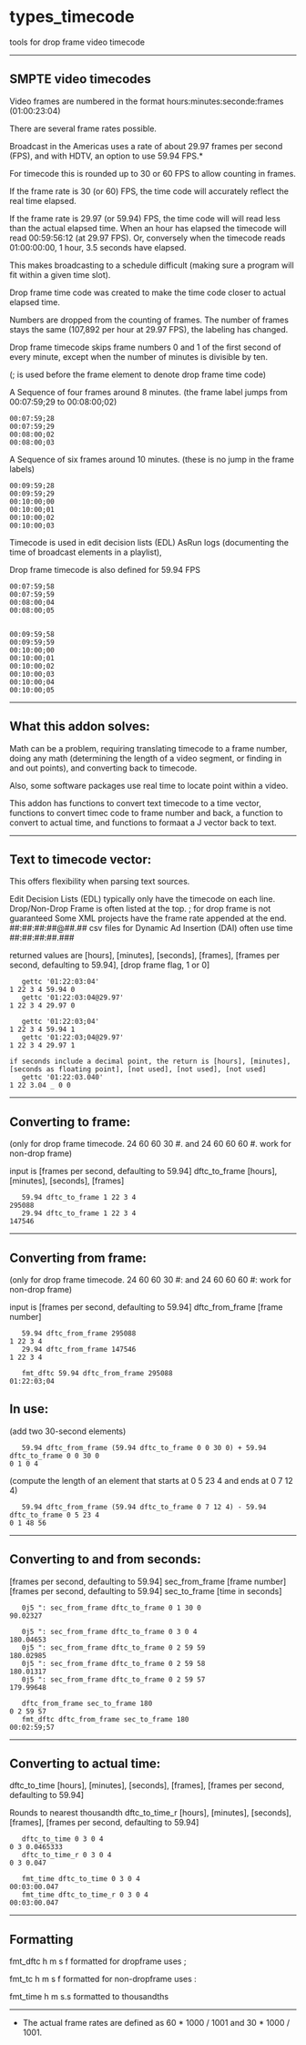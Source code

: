 # types_timecode
tools for drop frame video timecode

---------------------------------------------
SMPTE video timecodes
---------------------------------------------

Video frames are numbered in the format hours:minutes:seconde:frames (01:00:23:04)

There are several frame rates possible.

Broadcast in the Americas uses a rate of about 29.97 frames per second (FPS), and with HDTV, an option to use 59.94 FPS.*

For timecode this is rounded up to 30 or 60 FPS to allow counting in frames.

If the frame rate is 30 (or 60) FPS, the time code will accurately reflect the real time elapsed.  

If the frame rate is 29.97 (or 59.94) FPS, the time code will will read less than the actual elapsed time.  When an hour has elapsed the timecode will read 00:59:56:12 (at 29.97 FPS). Or, conversely when the timecode reads 01:00:00:00, 1 hour, 3.5 seconds have elapsed.

This makes broadcasting to a schedule difficult (making sure a program will fit within a given time slot).

Drop frame time code was created to make the time code closer to actual elapsed time.

Numbers are dropped from the counting of frames.  The number of frames stays the same (107,892 per hour at 29.97 FPS), the labeling has changed.


Drop frame timecode skips frame numbers 0 and 1 of the first second of every minute, except when the number of minutes is divisible by ten.

(; is used before the frame element to denote drop frame time code)

A Sequence of four frames around 8 minutes.  (the frame label jumps from 00:07:59;29 to 00:08:00;02)
```
00:07:59;28
00:07:59;29
00:08:00;02
00:08:00;03
```

A Sequence of six frames around 10 minutes.  (these is no jump in the frame labels)
```
00:09:59;28
00:09:59;29
00:10:00;00
00:10:00;01
00:10:00;02
00:10:00;03
```
Timecode is used in edit decision lists (EDL) AsRun logs (documenting the time of broadcast elements in a playlist), 


Drop frame timecode is also defined for 59.94 FPS
```
00:07:59;58
00:07:59;59
00:08:00;04
00:08:00;05


00:09:59;58
00:09:59;59
00:10:00;00
00:10:00;01
00:10:00;02
00:10:00;03
00:10:00;04
00:10:00;05
```

---------------------------------------------
What this addon solves:
---------------------------------------------

Math can be a problem, requiring translating timecode to a frame number, doing any math (determining the length of a video segment, or finding in and out points), and converting back to timecode.  

Also, some software packages use real time to locate point within a video.  

This addon has functions to convert text timecode to a time vector, functions to convert timec code to frame number and back, a function to convert to actual time, and functions to formaat a J vector back to text.



---------------------------------------------
Text to timecode vector:
---------------------------------------------
This offers flexibility when parsing text sources.  

Edit Decision Lists (EDL) typically only have the timecode on each line.  Drop/Non-Drop Frame is often listed at the top.  ; for drop frame is not guaranteed
Some XML projects have the frame rate appended at the end.  ##:##:##:##@##.##
csv files for Dynamic Ad Insertion (DAI) often use time  ##:##:##:##.###

returned values are [hours], [minutes], [seconds], [frames], [frames per second, defaulting to 59.94], [drop frame flag, 1 or 0]   
```
   gettc '01:22:03:04'
1 22 3 4 59.94 0
   gettc '01:22:03:04@29.97'
1 22 3 4 29.97 0

   gettc '01:22:03;04'
1 22 3 4 59.94 1
   gettc '01:22:03;04@29.97'
1 22 3 4 29.97 1

if seconds include a decimal point, the return is [hours], [minutes], [seconds as floating point], [not used], [not used], [not used]
   gettc '01:22:03.040'
1 22 3.04 _ 0 0
```

---------------------------------------------
Converting to frame: 
---------------------------------------------
(only for drop frame timecode.  24 60 60 30 #. and 24 60 60 60 #. work for non-drop frame)

input is  [frames per second, defaulting to 59.94] dftc_to_frame [hours], [minutes], [seconds], [frames]
```
   59.94 dftc_to_frame 1 22 3 4 
295088
   29.94 dftc_to_frame 1 22 3 4 
147546
```
---------------------------------------------
Converting from frame:  
---------------------------------------------
(only for drop frame timecode.  24 60 60 30 #: and 24 60 60 60 #: work for non-drop frame)

input is  [frames per second, defaulting to 59.94] dftc_from_frame [frame number]
```
   59.94 dftc_from_frame 295088
1 22 3 4
   29.94 dftc_from_frame 147546
1 22 3 4

   fmt_dftc 59.94 dftc_from_frame 295088
01:22:03;04
```
In use:
---------------------------------------------

(add two 30-second elements)
```
   59.94 dftc_from_frame (59.94 dftc_to_frame 0 0 30 0) + 59.94 dftc_to_frame 0 0 30 0
0 1 0 4
```
(compute the length of an element that starts at 0 5 23 4 and ends at 0 7 12 4)
```
   59.94 dftc_from_frame (59.94 dftc_to_frame 0 7 12 4) - 59.94 dftc_to_frame 0 5 23 4 
0 1 48 56
```

---------------------------------------------
Converting to and from seconds:
---------------------------------------------

[frames per second, defaulting to 59.94] sec_from_frame [frame number]
[frames per second, defaulting to 59.94] sec_to_frame [time in seconds]

```
   0j5 ": sec_from_frame dftc_to_frame 0 1 30 0
90.02327

   0j5 ": sec_from_frame dftc_to_frame 0 3 0 4
180.04653
   0j5 ": sec_from_frame dftc_to_frame 0 2 59 59
180.02985
   0j5 ": sec_from_frame dftc_to_frame 0 2 59 58
180.01317
   0j5 ": sec_from_frame dftc_to_frame 0 2 59 57
179.99648

   dftc_from_frame sec_to_frame 180
0 2 59 57
   fmt_dftc dftc_from_frame sec_to_frame 180
00:02:59;57
```

---------------------------------------------
Converting to actual time:
---------------------------------------------

dftc_to_time [hours], [minutes], [seconds], [frames], [frames per second, defaulting to 59.94]

Rounds to nearest thousandth
dftc_to_time_r [hours], [minutes], [seconds], [frames], [frames per second, defaulting to 59.94]
```
   dftc_to_time 0 3 0 4
0 3 0.0465333
   dftc_to_time_r 0 3 0 4
0 3 0.047

   fmt_time dftc_to_time 0 3 0 4
00:03:00.047
   fmt_time dftc_to_time_r 0 3 0 4
00:03:00.047
```

---------------------------------------------
Formatting
---------------------------------------------

fmt_dftc    h m s f formatted for dropframe uses ;

fmt_tc      h m s f formatted for non-dropframe uses :

fmt_time    h m s.s formatted to thousandths




---------------------------------------------
* The actual frame rates are defined as 60 * 1000 / 1001 and 30 * 1000 / 1001.



